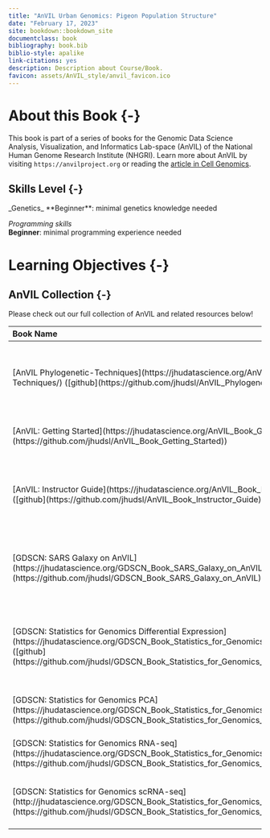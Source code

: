 ```yaml
---
title: "AnVIL Urban Genomics: Pigeon Population Structure"
date: "February 17, 2023"
site: bookdown::bookdown_site
documentclass: book
bibliography: book.bib
biblio-style: apalike
link-citations: yes
description: Description about Course/Book.
favicon: assets/AnVIL_style/anvil_favicon.ico
---
```



# About this Book {-}

This book is part of a series of books for the Genomic Data Science Analysis, Visualization, and Informatics Lab-space (AnVIL) of the National Human Genome Research Institute (NHGRI). Learn more about AnVIL by visiting `https://anvilproject.org` or reading the [article in Cell Genomics](https://www.sciencedirect.com/science/article/pii/S2666979X21001063).

## Skills Level {-} 


<div class = "notice">
_Genetics_  
**Beginner**: minimal genetics knowledge needed
 
_Programming skills_  
**Beginner**: minimal programming experience needed
</div>

# Learning Objectives {-}

<!-- Learning objectives for this activity come from the [Genetics Core Competencies](https://genetics-gsa.org/education/genetics-learning-framework/): -->

<!-- - Objective 1 -->
<!-- - Objective 2 -->
<!-- - Objective 3 -->

<!-- Please also see the Bioinformatics core competencies for undergraduate life sciences education from NIBLSE: https://journals.plos.org/plosone/article/figure?id=10.1371/journal.pone.0196878.t002 -->

## AnVIL Collection {-}

Please check out our full collection of AnVIL and related resources below!

<table>
 <thead>
  <tr>
   <th style="text-align:left;"> Book Name </th>
   <th style="text-align:left;"> Description </th>
   <th style="text-align:left;"> Topics </th>
  </tr>
 </thead>
<tbody>
  <tr>
   <td style="text-align:left;"> [AnVIL Phylogenetic-Techniques](https://jhudatascience.org/AnVIL_Phylogenetic-Techniques/) ([github](https://github.com/jhudsl/AnVIL_Phylogenetic-Techniques)) </td>
   <td style="text-align:left;"> A semester-long course on the basics of molecular phylogenetic techniques </td>
   <td style="text-align:left;"> anvil, r-programming </td>
  </tr>
  <tr>
   <td style="text-align:left;"> [AnVIL: Getting Started](https://jhudatascience.org/AnVIL_Book_Getting_Started) ([github](https://github.com/jhudsl/AnVIL_Book_Getting_Started)) </td>
   <td style="text-align:left;"> A guide for getting started using AnVIL </td>
   <td style="text-align:left;"> anvil, cloud-computing </td>
  </tr>
  <tr>
   <td style="text-align:left;"> [AnVIL: Instructor Guide](https://jhudatascience.org/AnVIL_Book_Instructor_Guide) ([github](https://github.com/jhudsl/AnVIL_Book_Instructor_Guide)) </td>
   <td style="text-align:left;"> A guide for instructors using AnVIL for workshops, lessons, or courses. </td>
   <td style="text-align:left;"> anvil, education </td>
  </tr>
  <tr>
   <td style="text-align:left;"> [GDSCN: SARS Galaxy on AnVIL](https://jhudatascience.org/GDSCN_Book_SARS_Galaxy_on_AnVIL/) ([github](https://github.com/jhudsl/GDSCN_Book_SARS_Galaxy_on_AnVIL)) </td>
   <td style="text-align:left;"> Lab module and lectures for variant detection in SARS-CoV-2 using Galaxy </td>
   <td style="text-align:left;"> anvil, genomics, module </td>
  </tr>
  <tr>
   <td style="text-align:left;"> [GDSCN: Statistics for Genomics Differential Expression](https://jhudatascience.org/GDSCN_Book_Statistics_for_Genomics_Differential_Expression/) ([github](https://github.com/jhudsl/GDSCN_Book_Statistics_for_Genomics_Differential_Expression)) </td>
   <td style="text-align:left;"> A set of lab modules for an introduction to differential gene expression </td>
   <td style="text-align:left;"> anvil, cloud-computing, gene-expression </td>
  </tr>
  <tr>
   <td style="text-align:left;"> [GDSCN: Statistics for Genomics PCA](https://jhudatascience.org/GDSCN_Book_Statistics_for_Genomics_PCA/) ([github](https://github.com/jhudsl/GDSCN_Book_Statistics_for_Genomics_PCA)) </td>
   <td style="text-align:left;"> A set of lab modules for PCA analysis </td>
   <td style="text-align:left;"> anvil </td>
  </tr>
  <tr>
   <td style="text-align:left;"> [GDSCN: Statistics for Genomics RNA-seq](https://jhudatascience.org/GDSCN_Book_Statistics_for_Genomics_RNA-seq/) ([github](https://github.com/jhudsl/GDSCN_Book_Statistics_for_Genomics_RNA-seq)) </td>
   <td style="text-align:left;"> A set of lab modules for RNA-seq analysis </td>
   <td style="text-align:left;"> anvil </td>
  </tr>
  <tr>
   <td style="text-align:left;"> [GDSCN: Statistics for Genomics scRNA-seq](http://jhudatascience.org/GDSCN_Book_Statistics_for_Genomics_scRNA-seq/) ([github](https://github.com/jhudsl/GDSCN_Book_Statistics_for_Genomics_scRNA-seq)) </td>
   <td style="text-align:left;"> A set of lab modules for single cell RNA-seq analysis </td>
   <td style="text-align:left;"> anvil </td>
  </tr>
</tbody>
</table>
